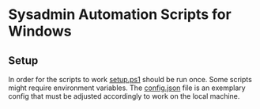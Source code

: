 # Sysadmin Automation Scripts for Windows

## Setup

In order for the scripts to work [setup.ps1](setup.ps1) should be run once.
Some scripts might require environment variables. The [config.json](config.json) file is an exemplary config that must be adjusted accordingly to work on the local machine.